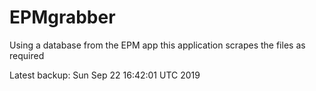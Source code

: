 # EPMgrabber
Using a database from the EPM app this application scrapes the files as required


Latest backup: Sun Sep 22 16:42:01 UTC 2019
